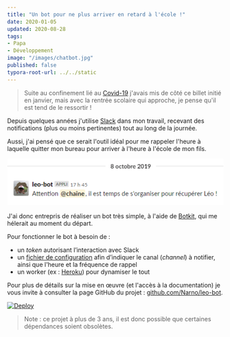 ```yaml
---
title: "Un bot pour ne plus arriver en retard à l'école !"
date: 2020-01-05
updated: 2020-08-28
tags:
- Papa
- Développement
image: "/images/chatbot.jpg"
published: false
typora-root-url: ../../static
---
```

> Suite au confinement lié au [Covid-19](https://fr.m.wikipedia.org/wiki/Pand%C3%A9mie_de_Covid-19_en_France) j'avais mis de côté ce billet initié en janvier, mais avec la rentrée scolaire qui approche, je pense qu'il est tend de le ressortir !

Depuis quelques années j'utilise [Slack](https://slack.com/intl/fr-fr/) dans mon travail, recevant des notifications (plus ou moins pertinentes) tout au long de la journée.

Aussi, j'ai pensé que ce serait l'outil idéal pour me rappeler l'heure à laquelle quitter mon bureau pour arriver à l'heure à l'école de mon fils.

![](/images/leo-bot-demo.png "Capture d'écran d'une notification Slack")

J'ai donc entrepris de réaliser un bot très simple, à l'aide de [Botkit](https://github.com/howdyai/botkit), qui me hélerait au moment du départ.

<!-- break -->
Pour fonctionner le bot à besoin de :

- un *token* autorisant l’interaction avec Slack
- un [fichier de configuration](https://github.com/Narno/leo-bot/blob/master/.env.dist) afin d’indiquer le canal (_channel_) à notifier, ainsi que l'heure et la fréquence de rappel
- un worker (ex : [Heroku](https://www.heroku.com)) pour dynamiser le tout

Pour plus de détails sur la mise en œuvre (et l'accès à la documentation) je vous invite à consulter la page GitHub du projet : [github.com/Narno/leo-bot](https://github.com/Narno/leo-bot).

[![Deploy](https://www.herokucdn.com/deploy/button.svg)](https://heroku.com/deploy?template=https://github.com/Narno/leo-bot)

> Note : ce projet à plus de 3 ans, il est donc possible que certaines dépendances soient obsolètes.